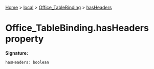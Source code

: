 [Home](./index) &gt; [local](local.md) &gt; [Office\_TableBinding](local.office_tablebinding.md) &gt; [hasHeaders](local.office_tablebinding.hasheaders.md)

# Office\_TableBinding.hasHeaders property


**Signature:**
```javascript
hasHeaders: boolean
```
